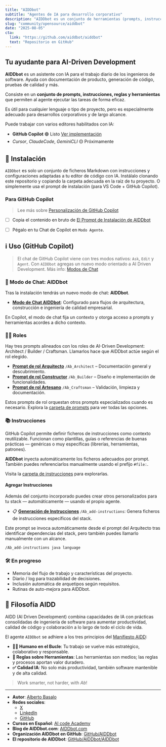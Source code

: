 ```yaml
---
title: "AIDDbot"
subtitle: "Agentes de IA para desarrollo corporativo"
description: "AIDDbot es un conjunto de herramientas (prompts, instrucciones, agentes, etc.) para que puedas usar fácilmente toda la potencia de la IA en tu día a día."
slug: "community/opensource/aiddbot"
date: "2025-08-05"
cta:
  link: "https://github.com/aiddbot/aiddbot"
  text: "Repositorio en GitHub"
---
```


## Tu ayudante para AI-Driven Development

**AIDDbot** es un asistente con IA para el trabajo diario de los ingenieros de software. Ayuda con documentación de producto, generación de código, pruebas de calidad y más.

Consiste en un **conjunto de prompts, instrucciones, reglas y herramientas** que permiten al agente ejecutar las tareas de forma eficaz.

Es útil para cualquier lenguaje o tipo de proyecto, pero es especialmente adecuado para desarrollos corporativos y de largo alcance.

Puede trabajar con varios editores habilitados con IA:

- **GitHub Copilot** 🟢 Listo [Ver implementación](https://github.com/AIDDbot/AIDDbot/tree/main/.github)
- _Cursor_, _ClaudeCode_, _GeminiCLI_ 🟡 Próximamente

## 🔌 Instalación

`AIDDbot` es solo un conjunto de ficheros Markdown con instrucciones y configuraciones adaptadas a tu editor de código con IA. Instálalo clonando este repositorio y copiando la carpeta adecuada en la raíz de tu proyecto. O simplemente usa el prompt de instalación (para VS Code + GitHub Copilot).

### Para GitHub Copilot

> Lee más sobre [Personalización de GitHub Copilot](https://code.visualstudio.com/docs/copilot/copilot-customization)

- [ ] Copia el contenido en bruto de [El Prompt de Instalación de AIDDbot](https://raw.githubusercontent.com/AIDDbot/AIDDbot/refs/heads/main/.github/prompts/Ab_install-for-copilot.prompt.md)
- [ ] Pégalo en tu Chat de Copilot en `Modo Agente`.


## ℹ️ Uso (GitHub Copilot)

> El chat de GitHub Copilot viene con tres modos nativos: `Ask`, `Edit` y `Agent`. Con `AIDDbot` agregas un nuevo modo orientado a AI Driven Development. Más info: [Modos de Chat](https://code.visualstudio.com/docs/copilot/chat/chat-modes)

### 🤖 Modo de Chat: AIDDbot

Tras la instalación tendrás un nuevo modo de chat: **AIDDbot**.

- **[Modo de Chat AIDDbot](https://github.com/AIDDbot/AIDDbot/blob/main/.github/chatmodes/AIDDbot.chatmode.md)**: Configurado para flujos de arquitectura, construcción e ingeniería de calidad empresarial.

En Copilot, el modo de chat fija un contexto y otorga acceso a prompts y herramientas acordes a dicho contexto.

### 🧑‍💻 Roles

Hay tres prompts alineados con los roles de AI-Driven Development: Architect / Builder / Craftsman. Llamarlos hace que AIDDbot actúe según el rol elegido.

- **[Prompt de rol Arquitecto](https://github.com/AIDDbot/AIDDbot/tree/main/.github/prompts/Ab_Architect.prompt.md)** `/Ab_Architect` – Documentación general y descubrimiento.
- **[Prompt de rol Constructor](https://github.com/AIDDbot/AIDDbot/tree/main/.github/prompts/Ab_Builder.prompt.md)** `/Ab_Builder` – Diseño e implementación de funcionalidades.
- **[Prompt de rol Artesano](https://github.com/AIDDbot/AIDDbot/tree/main/.github/prompts/Ab_Craftsman.prompt.md)** `/Ab_Craftsman` – Validación, limpieza y documentación.

Estos prompts de rol orquestan otros prompts especializados cuando es necesario. Explora la [carpeta de prompts](https://github.com/AIDDbot/AIDDbot/tree/main/.github/prompts) para ver todas las opciones.

### 📚 Instrucciones

GitHub Copilot permite definir ficheros de instrucciones como contexto reutilizable. Funcionan como plantillas, guías o referencias de buenas prácticas — genéricas o muy específicas (librerías, herramientas, patrones).

**AIDDbot** inyecta automáticamente los ficheros adecuados por prompt. También puedes referenciarlos manualmente usando el prefijo `#file:`.

Visita la [carpeta de instrucciones](https://github.com/AIDDbot/AIDDbot/tree/main/.github/instructions) para explorarlas.

#### Agregar Instrucciones

Además del conjunto incorporado puedes crear otros personalizados para tu stack — automáticamente — usando el propio agente.

- 📋 **[Generación de Instrucciones](https://github.com/AIDDbot/AIDDbot/blob/main/.github/prompts/Ab_add-instructions.prompt.md)** `/Ab_add-instructions`: Genera ficheros de instrucciones específicos del stack.

Este prompt se invoca automáticamente desde el prompt del Arquitecto tras identificar dependencias del stack, pero también puedes llamarlo manualmente con un alcance.
  
```txt
/Ab_add-instructions java language
```

### 🛠️ En progreso

- Memoria del flujo de trabajo y características del proyecto.
- Diario / log para trazabilidad de decisiones.
- Inclusión automática de arquetipos según requisitos.
- Rutinas de auto-mejora para AIDDbot.

## 💭 Filosofía AIDD

AIDD (AI Driven Development) combina capacidades de IA con prácticas consolidadas de ingeniería de software para aumentar productividad, calidad de código y colaboración a lo largo de todo el ciclo de vida.

El agente `AIDDbot` se adhiere a los tres principios del [Manifiesto AIDD](https://aiddbot.com/aidd-manifesto):

- **🧑‍💻 Humano en el Bucle**: Tu trabajo se vuelve más estratégico, colaborativo y responsable.
- **🔧 Reglas sobre Herramientas**: Las herramientas son medios; las reglas y procesos aportan valor duradero.
- **✅ Calidad IA**: No solo más productividad, también software mantenible y de alta calidad.

> Work smarter, not harder, with _Ab_!

---

- **Autor**: [Alberto Basalo](https://albertobasalo.dev)
- **Redes sociales**:
  - [X](https://x.com/albertobasalo)
  - [LinkedIn](https://www.linkedin.com/in/albertobasalo/)
  - [GitHub](https://github.com/albertobasalo)
- **Cursos en Español**: [AI code Academy](https://aicode.academy)
- **Blog de AIDDbot.com**: [AIDDbot.com](https://aiddbot.com)
- **Organización AIDDbot en GitHub**: [GitHub/AIDDbot](https://github.com/AIDDbot)
- **El repositorio de AIDDbot**: [GitHub/AIDDbot/AIDDbot](https://github.com/AIDDbot/AIDDbot)